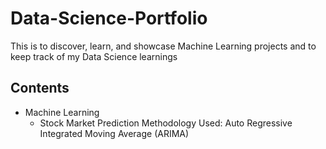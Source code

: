 # Data-Science-Portfolio
This is to discover, learn, and showcase Machine Learning projects and to keep track of my Data Science learnings

## Contents
   * Machine Learning
     - Stock Market Prediction
     Methodology Used:  Auto Regressive Integrated Moving Average (ARIMA)
                           



